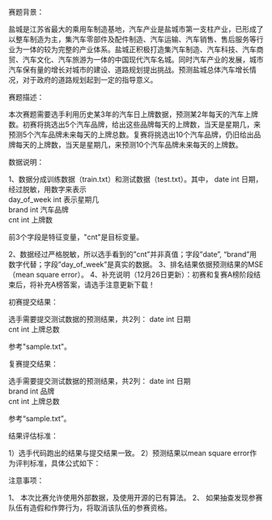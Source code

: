 赛题背景：

盐城是江苏省最大的乘用车制造基地，汽车产业是盐城市第一支柱产业，已形成了以整车制造为主，集汽车零部件及配件制造、汽车运输、汽车销售、售后服务等行业为一体的较为完整的产业体系。盐城正积极打造集汽车制造、汽车科技、汽车商贸、汽车文化、汽车旅游为一体的中国现代汽车名城。同时汽车产业的发展，城市汽车保有量的增长对城市的建设、道路规划提出挑战。预测盐城总体汽车增长情况，对于政府的道路规划起到一定的指导意义。


赛题描述：

本次赛题需要选手利用历史某3年的汽车日上牌数据，预测某2年每天的汽车上牌数。初赛将挑选出5个汽车品牌，给出这些品牌每天的上牌数，当天是星期几，来预测5个汽车品牌未来每天的上牌总数。复赛将挑选出10个汽车品牌，仍旧给出品牌每天的上牌数，当天是星期几，来预测10个汽车品牌未来每天的上牌数。


数据说明： 

1、数据分成训练数据（train.txt）和测试数据（test.txt）。其中，
  date  	  int   	  日期，经过脱敏，用数字来表示  
  day_of_week  	  int  	  表示星期几  
  brand  	  int  	  汽车品牌  
  cnt  	  int  	  上牌数  

前3个字段是特征变量，"cnt"是目标变量。

2、数据经过严格脱敏，所以选手看到的”cnt”并非真值；字段”date”, “brand”用数字代替；字段”day_of_week”是真实的数据。
3、排名结果依据预测结果的MSE（mean square error）。
4、补充说明（12月26日更新）：初赛和复赛A榜阶段结束后，将补充A榜答案，请选手注意更新下载！


初赛提交结果：

选手需要提交测试数据的预测结果，共2列：
  date  	  int  	  日期  
  cnt  	  int  	  上牌总数  

参考"sample.txt"。


复赛提交结果： 

选手需要提交测试数据的预测结果，共2列：
  date  	  int  	  日期  
  brand  	  int  	  品牌  
  cnt  	  int  	  上牌总数  

参考“sample.txt”。


结果评估标准：

1）选手代码跑出的结果与提交结果一致。
2）预测结果以mean square error作为评判标准，具体公式如下：







注意事项：

1、 本次比赛允许使用外部数据，及使用开源的已有算法。
2、 如果抽查发现参赛队伍有造假和作弊行为，将取消该队伍的参赛资格。
